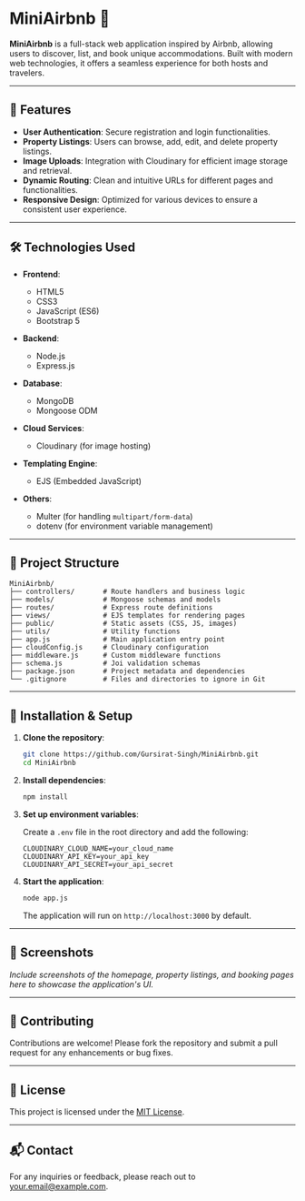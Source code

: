 # MiniAirbnb 🏡

**MiniAirbnb** is a full-stack web application inspired by Airbnb, allowing users to discover, list, and book unique accommodations. Built with modern web technologies, it offers a seamless experience for both hosts and travelers.

---

## 🚀 Features

* **User Authentication**: Secure registration and login functionalities.
* **Property Listings**: Users can browse, add, edit, and delete property listings.
* **Image Uploads**: Integration with Cloudinary for efficient image storage and retrieval.
* **Dynamic Routing**: Clean and intuitive URLs for different pages and functionalities.
* **Responsive Design**: Optimized for various devices to ensure a consistent user experience.

---

## 🛠️ Technologies Used

* **Frontend**:

  * HTML5
  * CSS3
  * JavaScript (ES6)
  * Bootstrap 5

* **Backend**:

  * Node.js
  * Express.js

* **Database**:

  * MongoDB
  * Mongoose ODM

* **Cloud Services**:

  * Cloudinary (for image hosting)

* **Templating Engine**:

  * EJS (Embedded JavaScript)

* **Others**:

  * Multer (for handling `multipart/form-data`)
  * dotenv (for environment variable management)

---

## 📁 Project Structure

```
MiniAirbnb/
├── controllers/       # Route handlers and business logic
├── models/            # Mongoose schemas and models
├── routes/            # Express route definitions
├── views/             # EJS templates for rendering pages
├── public/            # Static assets (CSS, JS, images)
├── utils/             # Utility functions
├── app.js             # Main application entry point
├── cloudConfig.js     # Cloudinary configuration
├── middleware.js      # Custom middleware functions
├── schema.js          # Joi validation schemas
├── package.json       # Project metadata and dependencies
└── .gitignore         # Files and directories to ignore in Git
```

---

## 🔧 Installation & Setup

1. **Clone the repository**:

   ```bash
   git clone https://github.com/Gursirat-Singh/MiniAirbnb.git
   cd MiniAirbnb
   ```

2. **Install dependencies**:

   ```bash
   npm install
   ```

3. **Set up environment variables**:

   Create a `.env` file in the root directory and add the following:

   ```env
   CLOUDINARY_CLOUD_NAME=your_cloud_name
   CLOUDINARY_API_KEY=your_api_key
   CLOUDINARY_API_SECRET=your_api_secret
   ```

4. **Start the application**:

   ```bash
   node app.js
   ```

   The application will run on `http://localhost:3000` by default.

---

## 📸 Screenshots

*Include screenshots of the homepage, property listings, and booking pages here to showcase the application's UI.*

---

## 🤝 Contributing

Contributions are welcome! Please fork the repository and submit a pull request for any enhancements or bug fixes.

---

## 📄 License

This project is licensed under the [MIT License](LICENSE).

---

## 📬 Contact

For any inquiries or feedback, please reach out to [your.email@example.com](mailto:your.email@example.com).
